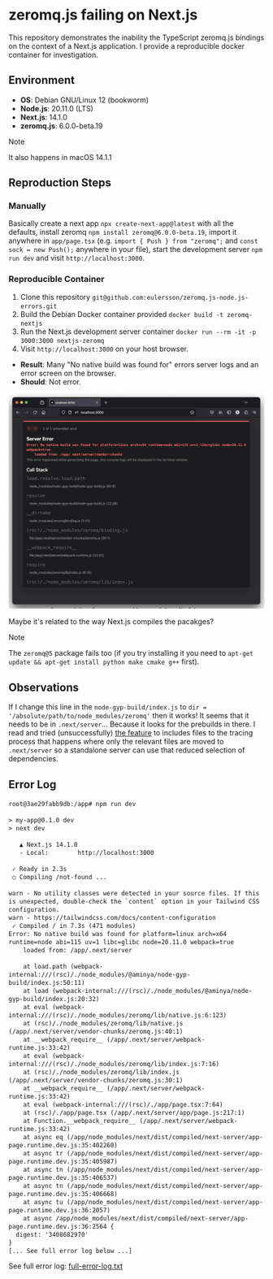 # zeromq.js failing on Next.js

This repository demonstrates the inability the TypeScript zeromq.js bindings on the
context of a Next.js application. I provide a reproducible docker container for
investigation.

## Environment

* **OS**: Debian GNU/Linux 12 (bookworm)
* **Node.js**: 20.11.0 (LTS)
* **Next.js**: 14.1.0
* **zeromq.js**: 6.0.0-beta.19

> [!NOTE]
> It also happens in macOS 14.1.1

## Reproduction Steps

### Manually

Basically create a next app `npx create-next-app@latest` with all the defaults, install
zeromq `npm install zeromq@6.0.0-beta.19`, import it anywhere in `app/page.tsx` (e.g.
`import { Push } from "zeromq";` and `const sock = new Push();` anywhere in your file),
start the development server `npm run dev` and visit `http://localhost:3000`.

### Reproducible Container

1. Clone this repository `git@github.com:eulersson/zeromq.js-node.js-errors.git`
2. Build the Debian Docker container provided `docker build -t zeromq-nextjs`
3. Run the Next.js development server container `docker run --rm -it -p 3000:3000 nextjs-zeromq`
4. Visit `http://localhost:3000` on your host browser.

- **Result**: Many "No native build was found for" errors server logs and an error screen on the browser.
- **Should**: Not error.

![Error Screenshot](./screenshot-error.png)

Maybe it's related to the way Next.js compiles the pacakges?

> [!NOTE]
> The `zeromq@5` package fails too (if you try installing it you need to
> `apt-get update && apt-get install python make cmake g++` first).


## Observations

If I change this line in the `node-gyp-build/index.js` to `dir = '/absolute/path/to/node_modules/zeromq'` then it works! It seems that it needs to be in `.next/server`... Because it looks for the prebuilds in there. I read and tried (unsuccessfully) [the feature](https://nextjs.org/docs/app/api-reference/next-config-js/output#caveats) to includes files to the tracing process that happens where only the relevant files are moved to `.next/server` so a standalone server can use that reduced selection of dependencies.

## Error Log

```
root@3ae29fabb9db:/app# npm run dev

> my-app@0.1.0 dev
> next dev

   ▲ Next.js 14.1.0
   - Local:        http://localhost:3000

 ✓ Ready in 2.3s
 ○ Compiling /not-found ...

warn - No utility classes were detected in your source files. If this is unexpected, double-check the `content` option in your Tailwind CSS configuration.
warn - https://tailwindcss.com/docs/content-configuration
 ✓ Compiled / in 7.3s (471 modules)
Error: No native build was found for platform=linux arch=x64 runtime=node abi=115 uv=1 libc=glibc node=20.11.0 webpack=true
    loaded from: /app/.next/server

    at load.path (webpack-internal:///(rsc)/./node_modules/@aminya/node-gyp-build/index.js:50:11)
    at load (webpack-internal:///(rsc)/./node_modules/@aminya/node-gyp-build/index.js:20:32)
    at eval (webpack-internal:///(rsc)/./node_modules/zeromq/lib/native.js:6:123)
    at (rsc)/./node_modules/zeromq/lib/native.js (/app/.next/server/vendor-chunks/zeromq.js:40:1)
    at __webpack_require__ (/app/.next/server/webpack-runtime.js:33:42)
    at eval (webpack-internal:///(rsc)/./node_modules/zeromq/lib/index.js:7:16)
    at (rsc)/./node_modules/zeromq/lib/index.js (/app/.next/server/vendor-chunks/zeromq.js:30:1)
    at __webpack_require__ (/app/.next/server/webpack-runtime.js:33:42)
    at eval (webpack-internal:///(rsc)/./app/page.tsx:7:64)
    at (rsc)/./app/page.tsx (/app/.next/server/app/page.js:217:1)
    at Function.__webpack_require__ (/app/.next/server/webpack-runtime.js:33:42)
    at async eq (/app/node_modules/next/dist/compiled/next-server/app-page.runtime.dev.js:35:402260)
    at async tr (/app/node_modules/next/dist/compiled/next-server/app-page.runtime.dev.js:35:405987)
    at async tn (/app/node_modules/next/dist/compiled/next-server/app-page.runtime.dev.js:35:406537)
    at async tn (/app/node_modules/next/dist/compiled/next-server/app-page.runtime.dev.js:35:406668)
    at async tu (/app/node_modules/next/dist/compiled/next-server/app-page.runtime.dev.js:36:2057)
    at async /app/node_modules/next/dist/compiled/next-server/app-page.runtime.dev.js:36:2564 {
  digest: '3408682970'
}
[... See full error log below ...]
```

See full error log: [full-error-log.txt](full-error-log.txt)
